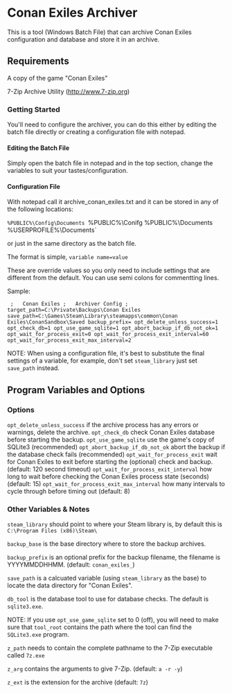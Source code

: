  
# Conan Exiles Archiver

This is a tool (Windows Batch File) that can archive Conan Exiles configuration and database and store it in an archive.


## Requirements

A copy of the game "Conan Exiles"

7-Zip Archive Utility (http://www.7-zip.org)

### Getting Started

You'll need to configure the archiver, you can do this either by editing the batch file directly or creating a configuration file with notepad.

#### Editing the Batch File

Simply open the batch file in notepad and in the top section, change the variables to suit your tastes/configuration.

#### Configuration File

With notepad call it archive_conan_exiles.txt and it can be stored in any of the following locations:

`%PUBLIC%\Config\Documents
`%PUBLIC%\Conifg
%PUBLIC%\Documents
%USERPROFILE%\Documents`


or just in the same directory as the batch file.

The format is simple, `variable name=value`

These are override values so you only need to include settings that are different from the default.
You can use semi colons for commentting lines.

Sample:

`
;	Conan Exiles
;	Archiver Config
;
target_path=C:\Private\Backups\Conan Exiles
save_path=C:\Games\Steam\Library\steamapps\common\Conan Exiles\ConanSandbox\Saved
backup_prefix=
opt_delete_unless_success=1
opt_check_db=1
opt_use_game_sqlite=1
opt_abort_backup_if_db_not_ok=1
opt_wait_for_process_exit=0
opt_wait_for_process_exit_interval=60
opt_wait_for_process_exit_max_interval=2`

NOTE: When using a configuration file, it's best to substitute the final settings of a variable, for example, don't set `steam_library` just set `save_path` instead.


## Program Variables and Options

### Options

`opt_delete_unless_success` if the archive process has any errors or warnings, delete the archive.
`opt_check_db` check Conan Exiles database before starting the backup.
`opt_use_game_sqlite` use the game's copy of SQLite3 (recommended)
`opt_abort_backup_if_db_not_ok` abort the backup if the database check fails (recommended)
`opt_wait_for_process_exit` wait for Conan Exiles to exit before starting the (optional) check and backup. (default: 120 second timeout)
`opt_wait_for_process_exit_interval` how long to wait before checking the Conan Exiles process state (seconds) (default: 15)
`opt_wait_for_process_exit_max_interval` how many intervals to cycle through before timing out (default: 8)

### Other Variables & Notes

`steam_library` should point to where your Steam library is, by default this is `C:\Program Files (x86)\Steam\`

`backup_base` is the base directory where to store the backup archives.

`backup_prefix` is an optional prefix for the backup filename, the filename is YYYYMMDDHHMM. (default: `conan_exiles_`)

`save_path` is a calcuated variable (using `steam_library` as the base) to locate the data directory for "Conan Exiles".

`db_tool` is the database tool to use for database checks.  The default is `sqlite3.exe`.


NOTE: If you use `opt_use_game_sqlite` set to 0 (off), you will need to make sure that `tool_root` contains the path where the tool can find the `SQLite3.exe` program.

`z_path` needs to contain the complete pathname to the 7-Zip executable called `7z.exe`

`z_arg` contains the arguments to give 7-Zip. (default: `a -r -y`)

`z_ext` is the extension for the archive (default: `7z`)
